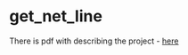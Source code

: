 # get_net_line

There is pdf with describing the project - [here](https://github.com/Binary-Hackers/42_Subjects/blob/master/00_Projects/00_Global/get_next_line.pdf)
